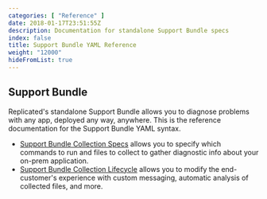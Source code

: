 ```yaml
---
categories: [ "Reference" ]
date: 2018-01-17T23:51:55Z
description: Documentation for standalone Support Bundle specs
index: false
title: Support Bundle YAML Reference
weight: "12000"
hideFromList: true
---
```


## Support Bundle

Replicated's standalone Support Bundle allows you to diagnose problems with any app, deployed any way, anywhere. This is the reference documentation for the Support Bundle YAML syntax.

- [Support Bundle Collection Specs](/api/support-bundle-yaml-specs/shared) allows you to specify which commands to run and files to collect to gather diagnostic info about your on-prem application.
- [Support Bundle Collection Lifecycle](/api/support-bundle-yaml-lifecycle/root) allows you to modify the end-customer's experience with custom messaging, automatic analysis of collected files, and more.

